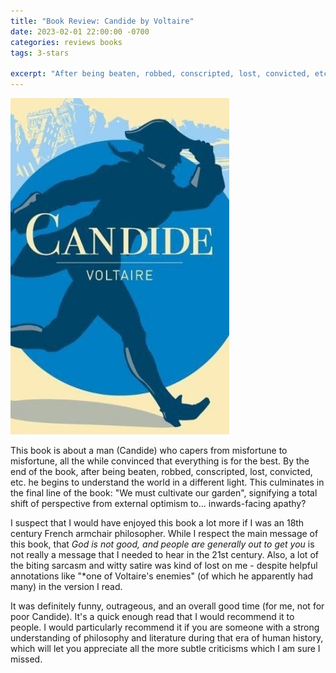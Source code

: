 ```yaml
---
title: "Book Review: Candide by Voltaire"
date: 2023-02-01 22:00:00 -0700
categories: reviews books
tags: 3-stars

excerpt: "After being beaten, robbed, conscripted, lost, convicted, etc., Candide begins to understand the world in a different light." 
---
```

<img src="/assets/images/candide.jpg" alt="Candide by Voltaire Book Cover" width="350">

<i class="fas fa-star fa-lg"></i>
<i class="fas fa-star fa-lg"></i>
<i class="fas fa-star fa-lg"></i>
<i class="far fa-star fa-lg"></i>
<i class="far fa-star fa-lg"></i>

This book is about a man (Candide) who capers from misfortune to misfortune, all the while convinced that everything is for the best. By the end of the book, after being beaten, robbed, conscripted, lost, convicted, etc. he begins to understand the world in a different light. This culminates in the final line of the book: "We must cultivate our garden", signifying a total shift of perspective from external optimism to... inwards-facing apathy?

I suspect that I would have enjoyed this book a lot more if I was an 18th century French armchair philosopher. While I respect the main message of this book, that *God is not good, and people are generally out to get you* is not really a message that I needed to hear in the 21st century. Also, a lot of the biting sarcasm and witty satire was kind of lost on me - despite helpful annotations like "*one of Voltaire's enemies" (of which he apparently had many) in the version I read.

It was definitely funny, outrageous, and an overall good time (for me, not for poor Candide). It's a quick enough read that I would recommend it to people. I would particularly recommend it if you are someone with a strong understanding of philosophy and literature during that era of human history, which will let you appreciate all the more subtle criticisms which I am sure I missed.